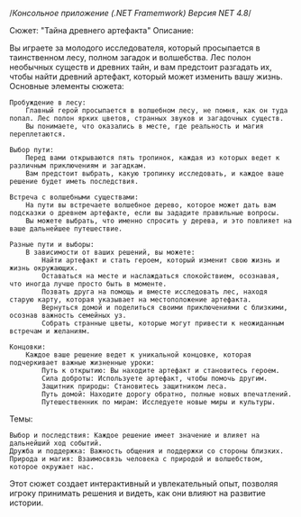 /*Консольное приложение (.NET Framemwork)
Версия NET 4.8*/

Сюжет: "Тайна древнего артефакта"
Описание:

Вы играете за молодого исследователя, который просыпается в таинственном лесу, полном загадок и волшебства. Лес полон необычных существ и древних тайн, и вам предстоит разгадать их, чтобы найти древний артефакт, который может изменить вашу жизнь.
Основные элементы сюжета:

    Пробуждение в лесу:
        Главный герой просыпается в волшебном лесу, не помня, как он туда попал. Лес полон ярких цветов, странных звуков и загадочных существ.
        Вы понимаете, что оказались в месте, где реальность и магия переплетаются.

    Выбор пути:
        Перед вами открываются пять тропинок, каждая из которых ведет к различным приключениям и загадкам.
        Вам предстоит выбрать, какую тропинку исследовать, и каждое ваше решение будет иметь последствия.

    Встреча с волшебными существами:
        На пути вы встречаете волшебное дерево, которое может дать вам подсказки о древнем артефакте, если вы зададите правильные вопросы.
        Вы можете выбрать, что именно спросить у дерева, и это повлияет на ваше дальнейшее путешествие.

    Разные пути и выборы:
        В зависимости от ваших решений, вы можете:
            Найти артефакт и стать героем, который изменит свою жизнь и жизнь окружающих.
            Оставаться на месте и наслаждаться спокойствием, осознавая, что иногда лучше просто быть в моменте.
            Позвать друга на помощь и вместе исследовать лес, находя старую карту, которая указывает на местоположение артефакта.
            Вернуться домой и поделиться своими приключениями с близкими, осознав важность семейных уз.
            Собрать странные цветы, которые могут привести к неожиданным встречам и желаниям.

    Концовки:
        Каждое ваше решение ведет к уникальной концовке, которая подчеркивает важные жизненные уроки:
            Путь к открытию: Вы находите артефакт и становитесь героем.
            Сила доброты: Используете артефакт, чтобы помочь другим.
            Защитник природы: Становитесь защитником леса.
            Путь домой: Находите дорогу обратно, полные новых впечатлений.
            Путешественник по мирам: Исследуете новые миры и культуры.

Темы:

    Выбор и последствия: Каждое решение имеет значение и влияет на дальнейший ход событий.
    Дружба и поддержка: Важность общения и поддержки со стороны близких.
    Природа и магия: Взаимосвязь человека с природой и волшебством, которое окружает нас.

Этот сюжет создает интерактивный и увлекательный опыт, позволяя игроку принимать решения и видеть, как они влияют на развитие истории.
